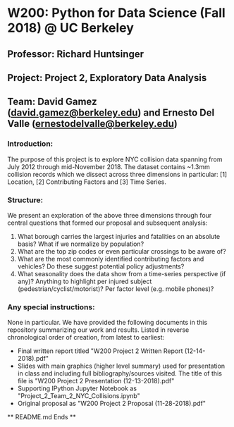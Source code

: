 # W200: Python for Data Science (Fall 2018) @ UC Berkeley
## Professor: Richard Huntsinger
## Project: Project 2, Exploratory Data Analysis
## Team: David Gamez (david.gamez@berkeley.edu) and Ernesto Del Valle (ernestodelvalle@berkeley.edu)

### Introduction:
The purpose of this project is to explore NYC collision data spanning from July 2012 through mid-November 2018. The dataset contains ~1.3mm collision records which we dissect across three dimensions in particular: [1] Location, [2] Contributing Factors and [3] Time Series.

### Structure:
We present an exploration of the above three dimensions through four central questions that formed our proposal and subsequent analysis:
1) What borough carries the largest injuries and fatalities on an absolute basis? What if we normalize by population?
2) What are the top zip codes or even particular crossings to be aware of?
3) What are the most commonly identified contributing factors and vehicles? Do these suggest potential policy adjustments?
4) What seasonality does the data show from a time-series perspective (if any)? Anything to highlight per injured subject (pedestrian/cyclist/motorist)? Per factor level (e.g. mobile phones)?

### Any special instructions:
None in particular. We have provided the following documents in this repository summarizing our work and results. Listed in reverse chronological order of creation, from latest to earliest:
- Final written report titled "W200 Project 2 Written Report (12-14-2018).pdf"
- Slides with main graphics (higher level summary) used for presentation in class and including full bibliography/sources visited. The title of this file is "W200 Project 2 Presentation (12-13-2018).pdf"
- Supporting IPython Jupyter Notebook as "Project_2_Team_2_NYC_Collisions.ipynb"
- Original proposal as "W200 Project 2 Proposal (11-28-2018).pdf"


** README.md Ends **
